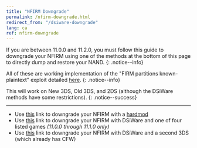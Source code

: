 ```yaml
---
title: "NFIRM Downgrade"
permalink: /nfirm-downgrade.html
redirect_from: "/dsiware-downgrade"
lang: ca
ref: nfirm-downgrade
---
```


If you are between 11.0.0 and 11.2.0, you must follow this guide to downgrade your NFIRM using one of the methods at the bottom of this page to directly dump and restore your NAND.
{: .notice--info}

All of these are working implementation of the "FIRM partitions known-plaintext" exploit detailed [here](https://www.3dbrew.org/wiki/3DS_System_Flaws).
{: .notice--info}

This will work on New 3DS, Old 3DS, and 2DS (although the DSiWare methods have some restrictions).
{: .notice--success}

---

+ Use [this](hardmod-downgrade) link to downgrade your NFIRM with a [hardmod](https://gbatemp.net/threads/414498/)
+ Use [this](dsiware-downgrade-(save-injection)) link to downgrade your NFIRM with DSiWare and one of four listed games *(11.0.0 through 11.1.0 only)*
+ Use [this](dsiware-downgrade-(app-injection-and-second-3ds)) link to downgrade your NFIRM with DSiWare and a second 3DS (which already has CFW)
